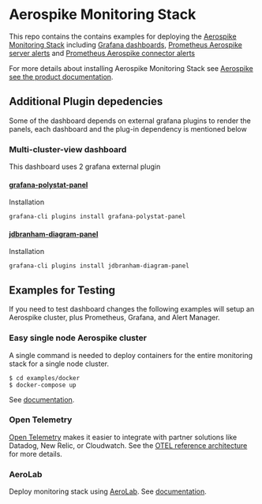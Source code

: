 # Aerospike Monitoring Stack
This repo contains the contains examples for deploying the [Aerospike Monitoring Stack](https://aerospike.com/docs/monitorstack) including [Grafana dashboards](./config/grafana/), [Prometheus Aerospike server alerts](./config/prometheus/aerospike_rules.yml) and  [Prometheus Aerospike connector alerts](./config/prometheus/aerospike_connector_rules.yml)

For more details about installing Aerospike Monitoring Stack see [Aerospike see the product documentation](https://www.aerospike.com/docs/tools/monitorstack).

## Additional Plugin depedencies
Some of the dashboard depends on external grafana plugins to render the panels, each dashboard and the plug-in dependency is mentioned below
### Multi-cluster-view dashboard
This dashboard uses 2 grafana external plugin 
#### [grafana-polystat-panel](https://grafana.com/grafana/plugins/grafana-polystat-panel)
Installation
```
grafana-cli plugins install grafana-polystat-panel
```
#### [jdbranham-diagram-panel](https://grafana.com/grafana/plugins/jdbranham-diagram-panel)
Installation
```
grafana-cli plugins install jdbranham-diagram-panel
```

## Examples for Testing
If you need to test dashboard changes the following examples will setup
an Aerospike cluster, plus Prometheus, Grafana, and Alert Manager. 

### Easy single node Aerospike cluster

A single command is needed to deploy containers for the entire monitoring stack for a single node cluster.
```
$ cd examples/docker
$ docker-compose up
```
See [documentation](examples/docker/).

### Open Telemetry

[Open Telemetry](https://opentelemetry.io/) makes it easier to integrate with partner solutions like Datadog,
New Relic, or Cloudwatch. See the [OTEL reference architecture](examples/otel/) for
more details. 

### AeroLab

Deploy monitoring stack using [AeroLab](https://github.com/aerospike/aerolab).  See [documentation](examples/aerolab/).
